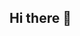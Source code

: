 ## Hi there 👋

<!--
**goto-s-21/goto-s-21** is a ✨ _special_ ✨ repository because its `README.md` (this file) appears on your GitHub profile.

Here are some ideas to get you started:

## About Me

- 🧑‍🎓 I’m a university student, and I am majoring in chemistry.

- 🌱 I’m a programming beginner, steadily studying to improve my skills.

- 🎵 My hobby is playing musical instruments.


## Skills

- **Languages**: SQL

- **Tools**: VS Code
-->
